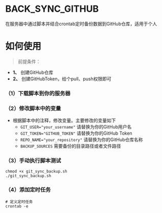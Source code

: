 # BACK_SYNC_GITHUB
在服务器中通过脚本并结合crontab定时备份数据到GitHub仓库，适用于个人

# 如何使用

> 前提条件：
  - **1、** 创建GitHub仓库
  - **2、** 创建GitHubToken，给个pull、push权限即可

### （1）下载脚本到你的服务器

### （2）修改脚本中的变量
- 根据脚本中的注释，修改变量。主要修改的变量如下
  - `GIT_USER="your_username"`      请替换为你的GitHub用户名
  - `GIT_TOKEN="GITHUB_TOKEN"`      请替换为你的GitHub Token
  - `REPO_NAME="your_repository"`   请替换为你的GitHub仓库名称
  - `BACKUP_SOURCES`                需要备份的目录路径或者文件路径
### （3）手动执行脚本测试
```shell
chmod +x git_sync_backup.sh
./git_sync_backup.sh
```

### （4）添加定时任务
```shell
# 定义定时任务
crontab -e
```
